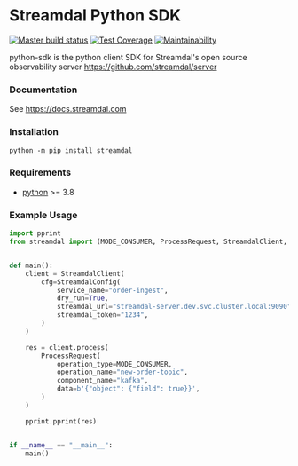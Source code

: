 # Streamdal Python SDK


[![Master build status](https://github.com/streamdal/python-sdk/actions/workflows/main.yml/badge.svg)](https://github.com/streamdal/python-sdk/actions/workflows/main.yml)
[![Test Coverage](https://api.codeclimate.com/v1/badges/056c5faddeefeed37fcb/test_coverage)](https://codeclimate.com/github/streamdal/python-sdk/test_coverage)
[![Maintainability](https://api.codeclimate.com/v1/badges/056c5faddeefeed37fcb/maintainability)](https://codeclimate.com/github/streamdal/python-sdk/maintainability)

python-sdk is the python client SDK for Streamdal's open source observability server https://github.com/streamdal/server

### Documentation

See https://docs.streamdal.com

### Installation
```
python -m pip install streamdal
```

### Requirements

* [python](https://www.python.org/) >= 3.8


### Example Usage

```python
import pprint
from streamdal import (MODE_CONSUMER, ProcessRequest, StreamdalClient, StreamdalConfig)


def main():
    client = StreamdalClient(
        cfg=StreamdalConfig(
            service_name="order-ingest",
            dry_run=True,
            streamdal_url="streamdal-server.dev.svc.cluster.local:9090",
            streamdal_token="1234",
        )
    )

    res = client.process(
        ProcessRequest(
            operation_type=MODE_CONSUMER,
            operation_name="new-order-topic",
            component_name="kafka",
            data=b'{"object": {"field": true}}',
        )
    )

    pprint.pprint(res)


if __name__ == "__main__":
    main()
```
